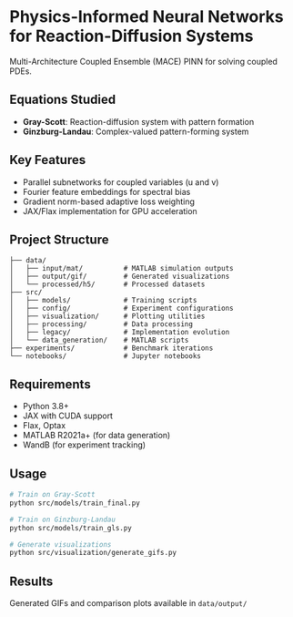 # Physics-Informed Neural Networks for Reaction-Diffusion Systems

Multi-Architecture Coupled Ensemble (MACE) PINN for solving coupled PDEs.

## Equations Studied
- **Gray-Scott**: Reaction-diffusion system with pattern formation
- **Ginzburg-Landau**: Complex-valued pattern-forming system

## Key Features
- Parallel subnetworks for coupled variables (u and v)
- Fourier feature embeddings for spectral bias
- Gradient norm-based adaptive loss weighting
- JAX/Flax implementation for GPU acceleration

## Project Structure
```
├── data/
│   ├── input/mat/          # MATLAB simulation outputs
│   ├── output/gif/         # Generated visualizations
│   └── processed/h5/       # Processed datasets
├── src/
│   ├── models/             # Training scripts
│   ├── config/             # Experiment configurations
│   ├── visualization/      # Plotting utilities
│   ├── processing/         # Data processing
│   ├── legacy/             # Implementation evolution
│   └── data_generation/    # MATLAB scripts
├── experiments/            # Benchmark iterations
└── notebooks/              # Jupyter notebooks
```

## Requirements
- Python 3.8+
- JAX with CUDA support
- Flax, Optax
- MATLAB R2021a+ (for data generation)
- WandB (for experiment tracking)

## Usage
```bash
# Train on Gray-Scott
python src/models/train_final.py

# Train on Ginzburg-Landau
python src/models/train_gls.py

# Generate visualizations
python src/visualization/generate_gifs.py
```

## Results
Generated GIFs and comparison plots available in `data/output/`
